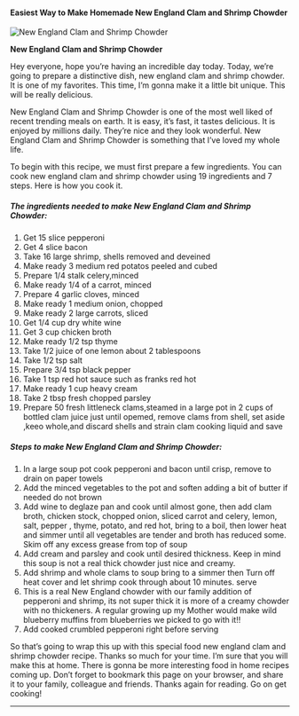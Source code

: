             

#### Easiest Way to Make Homemade New England Clam and Shrimp Chowder

![New England Clam and Shrimp Chowder](https://img-global.cpcdn.com/recipes/70900185/751x532cq70/new-england-clam-and-shrimp-chowder-recipe-main-photo.jpg)

**New England Clam and Shrimp Chowder**

Hey everyone, hope you’re having an incredible day today. Today, we’re going to prepare a distinctive dish, new england clam and shrimp chowder. It is one of my favorites. This time, I’m gonna make it a little bit unique. This will be really delicious.

New England Clam and Shrimp Chowder is one of the most well liked of recent trending meals on earth. It is easy, it’s fast, it tastes delicious. It is enjoyed by millions daily. They’re nice and they look wonderful. New England Clam and Shrimp Chowder is something that I’ve loved my whole life.

To begin with this recipe, we must first prepare a few ingredients. You can cook new england clam and shrimp chowder using 19 ingredients and 7 steps. Here is how you cook it.

##### The ingredients needed to make New England Clam and Shrimp Chowder:

1.  Get 15 slice pepperoni
2.  Get 4 slice bacon
3.  Take 16 large shrimp, shells removed and deveined
4.  Make ready 3 medium red potatos peeled and cubed
5.  Prepare 1/4 stalk celery,minced
6.  Make ready 1/4 of a carrot, minced
7.  Prepare 4 garlic cloves, minced
8.  Make ready 1 medium onion, chopped
9.  Make ready 2 large carrots, sliced
10.  Get 1/4 cup dry white wine
11.  Get 3 cup chicken broth
12.  Make ready 1/2 tsp thyme
13.  Take 1/2 juice of one lemon about 2 tablespoons
14.  Take 1/2 tsp salt
15.  Prepare 3/4 tsp black pepper
16.  Take 1 tsp red hot sauce such as franks red hot
17.  Make ready 1 cup heavy cream
18.  Take 2 tbsp fresh chopped parsley
19.  Prepare 50 fresh littleneck clams,steamed in a large pot in 2 cups of bottled clam juice just until opemed, remove clams from shell, set aside ,keeo whole,and discard shells and strain clam cooking liquid and save

##### Steps to make New England Clam and Shrimp Chowder:

1.  In a large soup pot cook pepperoni and bacon until crisp, remove to drain on paper towels
2.  Add the minced vegetables to the pot and soften adding a bit of butter if needed do not brown
3.  Add wine to deglaze pan and cook until almost gone, then add clam broth, chicken stock, chopped onion, sliced carrot and celery, lemon, salt, pepper , thyme, potato, and red hot, bring to a boil, then lower heat and simmer until all vegetables are tender and broth has reduced some. Skim off any excess grease from top of soup
4.  Add cream and parsley and cook until desired thickness. Keep in mind this soup is not a real thick chowder just nice and creamy.
5.  Add shrimp and whole clams to soup bring to a simmer then Turn off heat cover and let shrimp cook through about 10 minutes. serve
6.  This is a real New England chowder with our family addition of pepperoni and shrimp, its not super thick it is more of a creamy chowder with no thickeners. A regular growing up my Mother would make wild blueberry muffins from blueberries we picked to go with it!!
7.  Add cooked crumbled pepperoni right before serving

So that’s going to wrap this up with this special food new england clam and shrimp chowder recipe. Thanks so much for your time. I’m sure that you will make this at home. There is gonna be more interesting food in home recipes coming up. Don’t forget to bookmark this page on your browser, and share it to your family, colleague and friends. Thanks again for reading. Go on get cooking!

* * *